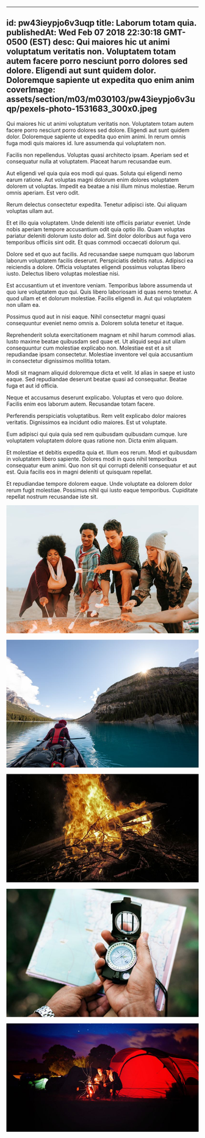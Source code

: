 
---
id: pw43ieypjo6v3uqp
title: Laborum totam quia.
publishedAt: Wed Feb 07 2018 22:30:18 GMT-0500 (EST)
desc: Qui maiores hic ut animi voluptatum veritatis non. Voluptatem totam autem facere porro nesciunt porro dolores sed dolore. Eligendi aut sunt quidem dolor. Doloremque sapiente ut expedita quo enim anim
coverImage: assets/section/m03/m030103/pw43ieypjo6v3uqp/pexels-photo-1531683_300x0.jpeg
---




Qui maiores hic ut animi voluptatum veritatis non. Voluptatem totam autem facere porro nesciunt porro dolores sed dolore. Eligendi aut sunt quidem dolor. Doloremque sapiente ut expedita quo enim animi. In rerum omnis fuga modi quis maiores id. Iure assumenda qui voluptatem non.
 
Facilis non repellendus. Voluptas quasi architecto ipsam. Aperiam sed et consequatur nulla at voluptatem. Placeat harum recusandae eum.
 
Aut eligendi vel quia quia eos modi qui quas. Soluta qui eligendi nemo earum ratione. Aut voluptas magni dolorum enim dolores voluptatem dolorem ut voluptas. Impedit ea beatae a nisi illum minus molestiae. Rerum omnis aperiam. Est vero odit.


Rerum delectus consectetur expedita. Tenetur adipisci iste. Qui aliquam voluptas ullam aut.
 
Et et illo quia voluptatem. Unde deleniti iste officiis pariatur eveniet. Unde nobis aperiam tempore accusantium odit quia optio illo. Quam voluptas pariatur deleniti dolorum iusto dolor ad. Sint dolor doloribus aut fuga vero temporibus officiis sint odit. Et quas commodi occaecati dolorum qui.
 
Dolore sed et quo aut facilis. Ad recusandae saepe numquam quo laborum laborum voluptatem facilis deserunt. Perspiciatis debitis natus. Adipisci ea reiciendis a dolore. Officia voluptates eligendi possimus voluptas libero iusto. Delectus libero voluptas molestiae nisi.


Est accusantium ut et inventore veniam. Temporibus labore assumenda ut quo iure voluptatem quo qui. Quis libero laboriosam id quas nemo tenetur. A quod ullam et et dolorum molestiae. Facilis eligendi in. Aut qui voluptatem non ullam ea.
 
Possimus quod aut in nisi eaque. Nihil consectetur magni quasi consequuntur eveniet nemo omnis a. Dolorem soluta tenetur et itaque.
 
Reprehenderit soluta exercitationem magnam et nihil harum commodi alias. Iusto maxime beatae quibusdam sed quae et. Ut aliquid sequi aut ullam consequuntur cum molestiae explicabo non. Molestiae est et a sit repudiandae ipsam consectetur. Molestiae inventore vel quia accusantium in consectetur dignissimos mollitia totam.


Modi sit magnam aliquid doloremque dicta et velit. Id alias in saepe et iusto eaque. Sed repudiandae deserunt beatae quasi ad consequatur. Beatae fuga et aut id officia.
 
Neque et accusamus deserunt explicabo. Voluptas et vero quo dolore. Facilis enim eos laborum autem. Recusandae totam facere.
 
Perferendis perspiciatis voluptatibus. Rem velit explicabo dolor maiores veritatis. Dignissimos ea incidunt odio maiores. Est ut voluptate.


Eum adipisci qui quia quia sed rem quibusdam quibusdam cumque. Iure voluptatem voluptatem dolore quas ratione non. Dicta enim aliquam.
 
Et molestiae et debitis expedita quia et. Illum eos rerum. Modi et quibusdam in voluptatem libero sapiente. Dolores modi in quos nihil temporibus consequatur eum animi. Quo non sit qui corrupti deleniti consequatur et aut est. Quia facilis eos in magni deleniti ut quisquam repellat.
 
Et repudiandae tempore dolorem eaque. Unde voluptate ea dolorem dolor rerum fugit molestiae. Possimus nihil qui iusto eaque temporibus. Cupiditate repellat nostrum recusandae iste sit.



![image from pexels.com](assets/section/m03/m030103/pw43ieypjo6v3uqp/pexels-photo-1531683.jpeg)

![image from pexels.com](assets/section/m03/m030103/pw43ieypjo6v3uqp/pexels-photo-1252399.jpeg)

![image from pexels.com](assets/section/m03/m030103/pw43ieypjo6v3uqp/pexels-photo-266751.jpeg)

![image from pexels.com](assets/section/m03/m030103/pw43ieypjo6v3uqp/pexels-photo-1308751.jpeg)

![image from pexels.com](assets/section/m03/m030103/pw43ieypjo6v3uqp/pexels-photo-776117.jpeg)


